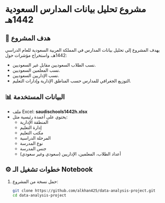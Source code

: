 # مشروع تحليل بيانات المدارس السعودية 1442هـ

## 🎯 هدف المشروع
يهدف المشروع إلى تحليل بيانات المدارس في المملكة العربية السعودية للعام الدراسي 1442هـ، واستخراج مؤشرات حول:
- نسب الطلاب السعوديين مقابل غير السعوديين.
- نسب المعلمين السعوديين.
- نسب الإداريين السعوديين.
- التوزيع الجغرافي للمدارس حسب المناطق الإدارية وإدارات التعليم.

## 📊 البيانات المستخدمة
- ملف Excel: **saudischools1442h.xlsx**  
- يحتوي على أعمدة رئيسية مثل:  
  - المنطقة الإدارية  
  - إدارة التعليم  
  - مكتب التعليم  
  - المرحلة الدراسية  
  - نوع المدرسة  
  - جنس المدرسة  
  - أعداد الطلاب، المعلمين، الإداريين (سعودي وغير سعودي)

## ⚙️ خطوات تشغيل الـ Notebook
1. حمل نسخة من المشروع:
   ```bash
   git clone https://github.com/alkhan425/data-analysis-project.git
   cd data-analysis-project
